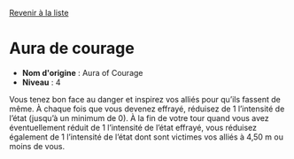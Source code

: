 [Revenir à la liste](..)

# Aura de courage

 * **Nom d'origine** : Aura of Courage
 * **Niveau** : 4


<p>Vous tenez bon face au danger et inspirez vos alliés pour qu’ils fassent de même. À chaque fois que vous devenez effrayé, réduisez de 1 l’intensité de l’état (jusqu’à un minimum de 0). À la fin de votre tour quand vous avez éventuellement réduit de 1 l’intensité de l’état effrayé, vous réduisez également de 1 l’intensité de l’état dont sont victimes vos alliés à 4,50 m ou moins de vous.</p>